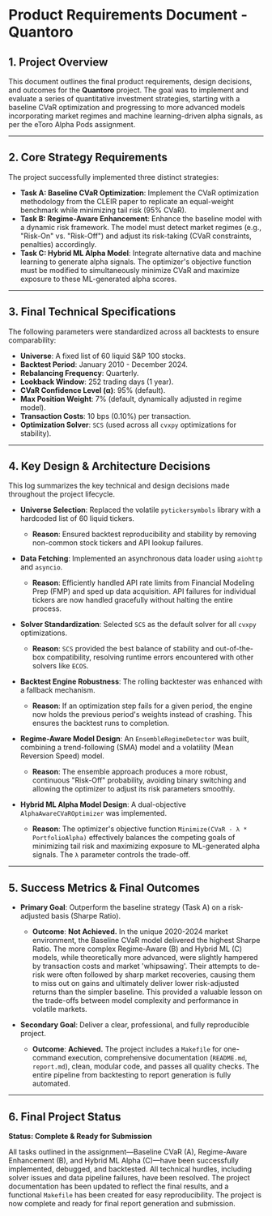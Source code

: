 # Product Requirements Document - Quantoro

## 1. Project Overview
This document outlines the final product requirements, design decisions, and outcomes for the **Quantoro** project. The goal was to implement and evaluate a series of quantitative investment strategies, starting with a baseline CVaR optimization and progressing to more advanced models incorporating market regimes and machine learning-driven alpha signals, as per the eToro Alpha Pods assignment.

---

## 2. Core Strategy Requirements

The project successfully implemented three distinct strategies:

- **Task A: Baseline CVaR Optimization**: Implement the CVaR optimization methodology from the CLEIR paper to replicate an equal-weight benchmark while minimizing tail risk (95% CVaR).
- **Task B: Regime-Aware Enhancement**: Enhance the baseline model with a dynamic risk framework. The model must detect market regimes (e.g., "Risk-On" vs. "Risk-Off") and adjust its risk-taking (CVaR constraints, penalties) accordingly.
- **Task C: Hybrid ML Alpha Model**: Integrate alternative data and machine learning to generate alpha signals. The optimizer's objective function must be modified to simultaneously minimize CVaR and maximize exposure to these ML-generated alpha scores.

---

## 3. Final Technical Specifications

The following parameters were standardized across all backtests to ensure comparability:

- **Universe**: A fixed list of 60 liquid S&P 100 stocks.
- **Backtest Period**: January 2010 - December 2024.
- **Rebalancing Frequency**: Quarterly.
- **Lookback Window**: 252 trading days (1 year).
- **CVaR Confidence Level (α)**: 95% (default).
- **Max Position Weight**: 7% (default, dynamically adjusted in regime model).
- **Transaction Costs**: 10 bps (0.10%) per transaction.
- **Optimization Solver**: `SCS` (used across all `cvxpy` optimizations for stability).

---

## 4. Key Design & Architecture Decisions

This log summarizes the key technical and design decisions made throughout the project lifecycle.

- **Universe Selection**: Replaced the volatile `pytickersymbols` library with a hardcoded list of 60 liquid tickers.
  - **Reason**: Ensured backtest reproducibility and stability by removing non-common stock tickers and API lookup failures.

- **Data Fetching**: Implemented an asynchronous data loader using `aiohttp` and `asyncio`.
  - **Reason**: Efficiently handled API rate limits from Financial Modeling Prep (FMP) and sped up data acquisition. API failures for individual tickers are now handled gracefully without halting the entire process.

- **Solver Standardization**: Selected `SCS` as the default solver for all `cvxpy` optimizations.
  - **Reason**: `SCS` provided the best balance of stability and out-of-the-box compatibility, resolving runtime errors encountered with other solvers like `ECOS`.

- **Backtest Engine Robustness**: The rolling backtester was enhanced with a fallback mechanism.
  - **Reason**: If an optimization step fails for a given period, the engine now holds the previous period's weights instead of crashing. This ensures the backtest runs to completion.

- **Regime-Aware Model Design**: An `EnsembleRegimeDetector` was built, combining a trend-following (SMA) model and a volatility (Mean Reversion Speed) model.
  - **Reason**: The ensemble approach produces a more robust, continuous "Risk-Off" probability, avoiding binary switching and allowing the optimizer to adjust its risk parameters smoothly.

- **Hybrid ML Alpha Model Design**: A dual-objective `AlphaAwareCVaROptimizer` was implemented.
  - **Reason**: The optimizer's objective function `Minimize(CVaR - λ * PortfolioAlpha)` effectively balances the competing goals of minimizing tail risk and maximizing exposure to ML-generated alpha signals. The `λ` parameter controls the trade-off.

---

## 5. Success Metrics & Final Outcomes

- **Primary Goal**: Outperform the baseline strategy (Task A) on a risk-adjusted basis (Sharpe Ratio).
  - **Outcome**: **Not Achieved.** In the unique 2020-2024 market environment, the Baseline CVaR model delivered the highest Sharpe Ratio. The more complex Regime-Aware (B) and Hybrid ML (C) models, while theoretically more advanced, were slightly hampered by transaction costs and market 'whipsawing'. Their attempts to de-risk were often followed by sharp market recoveries, causing them to miss out on gains and ultimately deliver lower risk-adjusted returns than the simpler baseline. This provided a valuable lesson on the trade-offs between model complexity and performance in volatile markets.

- **Secondary Goal**: Deliver a clear, professional, and fully reproducible project.
  - **Outcome**: **Achieved.** The project includes a `Makefile` for one-command execution, comprehensive documentation (`README.md`, `report.md`), clean, modular code, and passes all quality checks. The entire pipeline from backtesting to report generation is fully automated.

---

## 6. Final Project Status

**Status: Complete & Ready for Submission**

All tasks outlined in the assignment—Baseline CVaR (A), Regime-Aware Enhancement (B), and Hybrid ML Alpha (C)—have been successfully implemented, debugged, and backtested. All technical hurdles, including solver issues and data pipeline failures, have been resolved. The project documentation has been updated to reflect the final results, and a functional `Makefile` has been created for easy reproducibility. The project is now complete and ready for final report generation and submission.
